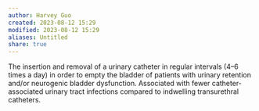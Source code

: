 ```yaml
---
author: Harvey Guo
created: 2023-08-12 15:29
modified: 2023-08-12 15:29
aliases: Untitled
share: true
---
```


The insertion and removal of a urinary catheter in regular intervals (4–6 times a day) in order to empty the bladder of patients with urinary retention and/or neurogenic bladder dysfunction. Associated with fewer catheter-associated urinary tract infections compared to indwelling transurethral catheters.
